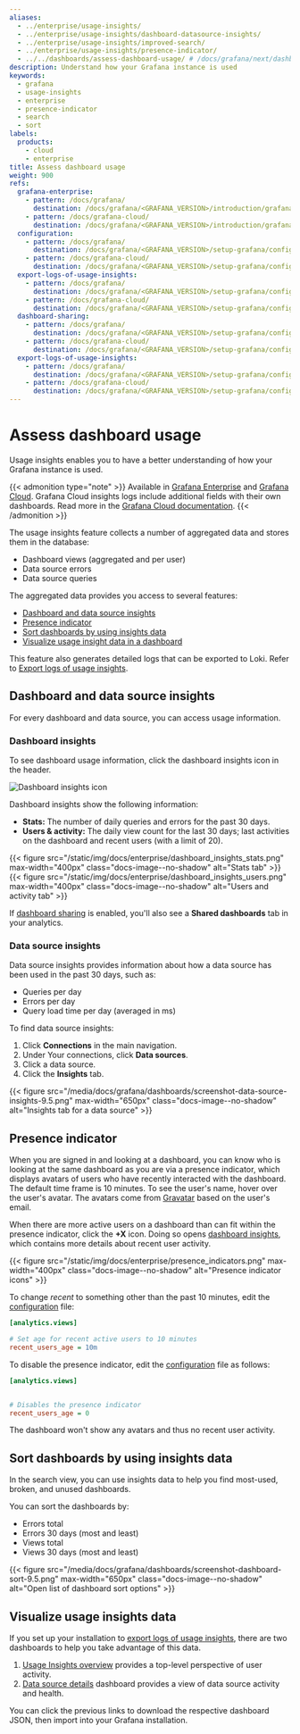 ```yaml
---
aliases:
  - ../enterprise/usage-insights/
  - ../enterprise/usage-insights/dashboard-datasource-insights/
  - ../enterprise/usage-insights/improved-search/
  - ../enterprise/usage-insights/presence-indicator/
  - ../../dashboards/assess-dashboard-usage/ # /docs/grafana/next/dashboards/assess-dashboard-usage/
description: Understand how your Grafana instance is used
keywords:
  - grafana
  - usage-insights
  - enterprise
  - presence-indicator
  - search
  - sort
labels:
  products:
    - cloud
    - enterprise
title: Assess dashboard usage
weight: 900
refs:
  grafana-enterprise:
    - pattern: /docs/grafana/
      destination: /docs/grafana/<GRAFANA_VERSION>/introduction/grafana-enterprise/
    - pattern: /docs/grafana-cloud/
      destination: /docs/grafana/<GRAFANA_VERSION>/introduction/grafana-enterprise/
  configuration:
    - pattern: /docs/grafana/
      destination: /docs/grafana/<GRAFANA_VERSION>/setup-grafana/configure-grafana/
    - pattern: /docs/grafana-cloud/
      destination: /docs/grafana/<GRAFANA_VERSION>/setup-grafana/configure-grafana/
  export-logs-of-usage-insights:
    - pattern: /docs/grafana/
      destination: /docs/grafana/<GRAFANA_VERSION>/setup-grafana/configure-security/export-logs/
    - pattern: /docs/grafana-cloud/
      destination: /docs/grafana/<GRAFANA_VERSION>/setup-grafana/configure-security/export-logs/
  dashboard-sharing:
    - pattern: /docs/grafana/
      destination: /docs/grafana/<GRAFANA_VERSION>/setup-grafana/configure-grafana/#public_dashboards
    - pattern: /docs/grafana-cloud/
      destination: /docs/grafana/<GRAFANA_VERSION>/setup-grafana/configure-grafana/#public_dashboards
  export-logs-of-usage-insights:
    - pattern: /docs/grafana/
      destination: /docs/grafana/<GRAFANA_VERSION>/setup-grafana/configure-security/export-logs/
    - pattern: /docs/grafana-cloud/
      destination: /docs/grafana/<GRAFANA_VERSION>/setup-grafana/configure-security/export-logs/
---
```


# Assess dashboard usage

Usage insights enables you to have a better understanding of how your Grafana instance is used.

{{< admonition type="note" >}}
Available in [Grafana Enterprise](ref:grafana-enterprise) and [Grafana Cloud](https://grafana.com/docs/grafana-cloud/).
Grafana Cloud insights logs include additional fields with their own dashboards.
Read more in the [Grafana Cloud documentation](https://grafana.com/docs/grafana-cloud/account-management/usage-insights/).
{{< /admonition >}}

The usage insights feature collects a number of aggregated data and stores them in the database:

- Dashboard views (aggregated and per user)
- Data source errors
- Data source queries

The aggregated data provides you access to several features:

- [Dashboard and data source insights](#dashboard-and-data-source-insights)
- [Presence indicator](#presence-indicator)
- [Sort dashboards by using insights data](#sort-dashboards-by-using-insights-data)
- [Visualize usage insight data in a dashboard](#visualize-usage-insights-data)

This feature also generates detailed logs that can be exported to Loki. Refer to [Export logs of usage insights](ref:export-logs-of-usage-insights).

## Dashboard and data source insights

For every dashboard and data source, you can access usage information.

### Dashboard insights

To see dashboard usage information, click the dashboard insights icon in the header.

![Dashboard insights icon](/media/docs/grafana/dashboards/screenshot-dashboard-insights-icon-11.2.png)

Dashboard insights show the following information:

- **Stats:** The number of daily queries and errors for the past 30 days.
- **Users & activity:** The daily view count for the last 30 days; last activities on the dashboard and recent users (with a limit of 20).

{{< figure src="/static/img/docs/enterprise/dashboard_insights_stats.png" max-width="400px" class="docs-image--no-shadow" alt="Stats tab" >}}{{< figure src="/static/img/docs/enterprise/dashboard_insights_users.png" max-width="400px" class="docs-image--no-shadow" alt="Users and activity tab" >}}

If [dashboard sharing](ref:dashboard-sharing) is enabled, you'll also see a **Shared dashboards** tab in your analytics.

### Data source insights

Data source insights provides information about how a data source has been used in the past 30 days, such as:

- Queries per day
- Errors per day
- Query load time per day (averaged in ms)

To find data source insights:

1. Click **Connections** in the main navigation.
1. Under Your connections, click **Data sources**.
1. Click a data source.
1. Click the **Insights** tab.

{{< figure src="/media/docs/grafana/dashboards/screenshot-data-source-insights-9.5.png" max-width="650px" class="docs-image--no-shadow" alt="Insights tab for a data source" >}}

## Presence indicator

When you are signed in and looking at a dashboard, you can know who is looking at the same dashboard as you are via a presence indicator, which displays avatars of users who have recently interacted with the dashboard. The default time frame is 10 minutes. To see the user's name, hover over the user's avatar. The avatars come from [Gravatar](https://gravatar.com) based on the user's email.

When there are more active users on a dashboard than can fit within the presence indicator, click the **+X** icon. Doing so opens [dashboard insights](#dashboard-and-data-source-insights), which contains more details about recent user activity.

{{< figure src="/static/img/docs/enterprise/presence_indicators.png" max-width="400px" class="docs-image--no-shadow" alt="Presence indicator icons" >}}

To change _recent_ to something other than the past 10 minutes, edit the [configuration](ref:configuration) file:

```ini
[analytics.views]

# Set age for recent active users to 10 minutes
recent_users_age = 10m
```

To disable the presence indicator, edit the [configuration](ref:configuration) file as follows:

```ini
[analytics.views]


# Disables the presence indicator
recent_users_age = 0
```

The dashboard won't show any avatars and thus no recent user activity.

## Sort dashboards by using insights data

In the search view, you can use insights data to help you find most-used, broken, and unused dashboards.

You can sort the dashboards by:

- Errors total
- Errors 30 days (most and least)
- Views total
- Views 30 days (most and least)

{{< figure src="/media/docs/grafana/dashboards/screenshot-dashboard-sort-9.5.png" max-width="650px" class="docs-image--no-shadow" alt="Open list of dashboard sort options" >}}

## Visualize usage insights data

If you set up your installation to [export logs of usage insights](ref:export-logs-of-usage-insights), there are two dashboards to help you take advantage of this data.

1. [Usage Insights overview](/grafana/dashboards/13785) provides a top-level perspective of user activity.
1. [Data source details](/grafana/dashboards/13786) dashboard provides a view of data source activity and health.

You can click the previous links to download the respective dashboard JSON, then import into your Grafana installation.
